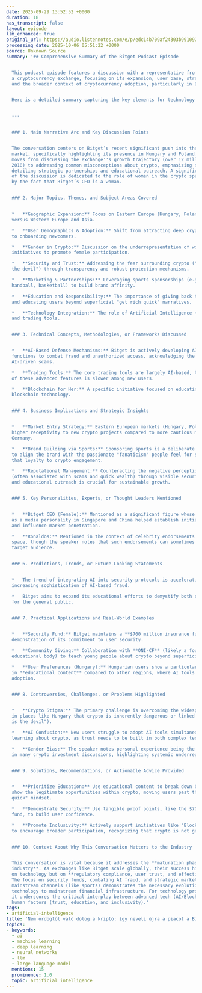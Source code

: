 ```yaml
---
date: 2025-09-29 13:52:52 +0000
duration: 18
has_transcript: false
layout: episode
llm_enhanced: true
original_url: https://audio.listennotes.com/e/p/edc14b709af24303b991092889936dbb/
processing_date: 2025-10-06 05:51:22 +0000
source: Unknown Source
summary: '## Comprehensive Summary of the Bitget Podcast Episode


  This podcast episode features a discussion with a representative from **Bitget**,
  a cryptocurrency exchange, focusing on its expansion, user base, strategic initiatives,
  and the broader context of cryptocurrency adoption, particularly in Eastern Europe.


  Here is a detailed summary capturing the key elements for technology professionals:


  ---


  ### 1. Main Narrative Arc and Key Discussion Points


  The conversation centers on Bitget’s recent significant push into the Eastern European
  market, specifically highlighting its presence in Hungary and Poland. The narrative
  moves from discussing the exchange''s growth trajectory (over 12 million users since
  2018) to addressing common misconceptions about crypto, emphasizing security, and
  detailing strategic partnerships and educational outreach. A significant portion
  of the discussion is dedicated to the role of women in the crypto space, catalyzed
  by the fact that Bitget’s CEO is a woman.


  ### 2. Major Topics, Themes, and Subject Areas Covered


  *   **Geographic Expansion:** Focus on Eastern Europe (Hungary, Poland, Bulgaria)
  versus Western Europe and Asia.

  *   **User Demographics & Adoption:** Shift from attracting deep crypto experts
  to onboarding newcomers.

  *   **Gender in Crypto:** Discussion on the underrepresentation of women and Bitget''s
  initiatives to promote female participation.

  *   **Security and Trust:** Addressing the fear surrounding crypto ("crypto is not
  the devil") through transparency and robust protection mechanisms.

  *   **Marketing & Partnerships:** Leveraging sports sponsorships (e.g., football,
  handball, basketball) to build brand affinity.

  *   **Education and Responsibility:** The importance of giving back to the community
  and educating users beyond superficial "get rich quick" narratives.

  *   **Technology Integration:** The role of Artificial Intelligence (AI) in security
  and trading tools.


  ### 3. Technical Concepts, Methodologies, or Frameworks Discussed


  *   **AI-Based Defense Mechanisms:** Bitget is actively developing AI-powered protective
  functions to combat fraud and unauthorized access, acknowledging the rise of sophisticated
  AI-driven scams.

  *   **Trading Tools:** The core trading tools are largely AI-based, though adoption
  of these advanced features is slower among new users.

  *   **Blockchain for Her:** A specific initiative focused on educating women about
  blockchain technology.


  ### 4. Business Implications and Strategic Insights


  *   **Market Entry Strategy:** Eastern European markets (Hungary, Poland) have shown
  higher receptivity to new crypto projects compared to more cautious markets like
  Germany.

  *   **Brand Building via Sports:** Sponsoring sports is a deliberate marketing strategy
  to align the brand with the passionate "fanaticism" people feel for sports, translating
  that loyalty to crypto engagement.

  *   **Reputational Management:** Counteracting the negative perception of crypto
  (often associated with scams and quick wealth) through visible security measures
  and educational outreach is crucial for sustainable growth.


  ### 5. Key Personalities, Experts, or Thought Leaders Mentioned


  *   **Bitget CEO (Female):** Mentioned as a significant figure whose background
  as a media personality in Singapore and China helped establish initial credibility
  and influence market penetration.

  *   **Ronaldos:** Mentioned in the context of celebrity endorsements in the crypto
  space, though the speaker notes that such endorsements can sometimes narrow the
  target audience.


  ### 6. Predictions, Trends, or Future-Looking Statements


  *   The trend of integrating AI into security protocols is accelerating due to the
  increasing sophistication of AI-based fraud.

  *   Bitget aims to expand its educational efforts to demystify both crypto and AI
  for the general public.


  ### 7. Practical Applications and Real-World Examples


  *   **Security Fund:** Bitget maintains a **$700 million insurance fund** as a visible
  demonstration of its commitment to user security.

  *   **Community Giving:** Collaboration with **ONI-CF** (likely a foundation or
  educational body) to teach young people about crypto beyond superficial wealth displays.

  *   **User Preferences (Hungary):** Hungarian users show a particularly high interest
  in **educational content** compared to other regions, where AI tools see faster
  adoption.


  ### 8. Controversies, Challenges, or Problems Highlighted


  *   **Crypto Stigma:** The primary challenge is overcoming the widespread perception
  in places like Hungary that crypto is inherently dangerous or linked to scams ("crypto
  is the devil").

  *   **AI Confusion:** New users struggle to adopt AI tools simultaneously while
  learning about crypto, as trust needs to be built in both complex technologies concurrently.

  *   **Gender Bias:** The speaker notes personal experience being the only woman
  in many crypto investment discussions, highlighting systemic underrepresentation.


  ### 9. Solutions, Recommendations, or Actionable Advice Provided


  *   **Prioritize Education:** Use educational content to break down barriers and
  show the legitimate opportunities within crypto, moving users past the "get rich
  quick" mindset.

  *   **Demonstrate Security:** Use tangible proof points, like the $700 million insurance
  fund, to build user confidence.

  *   **Promote Inclusivity:** Actively support initiatives like "Blockchain for Her"
  to encourage broader participation, recognizing that crypto is not gender-specific.


  ### 10. Context About Why This Conversation Matters to the Industry


  This conversation is vital because it addresses the **maturation phase of the crypto
  industry**. As exchanges like Bitget scale globally, their success hinges not just
  on technology but on **regulatory compliance, user trust, and effective public education**.
  The focus on security funds, combating AI fraud, and strategic marketing through
  mainstream channels (like sports) demonstrates the necessary evolution from niche
  technology to mainstream financial infrastructure. For technology professionals,
  it underscores the critical interplay between advanced tech (AI/Blockchain) and
  human factors (trust, education, and inclusivity).'
tags:
- artificial-intelligence
title: 'Nem ördögtől való dolog a kriptó: így neveli újra a piacot a Bitget'
topics:
- keywords:
  - ai
  - machine learning
  - deep learning
  - neural networks
  - llm
  - large language model
  mentions: 15
  prominence: 1.0
  topic: artificial intelligence
---
```


<!-- Episode automatically generated from analysis data -->
<!-- Processing completed: 2025-10-06 05:51:22 UTC -->
